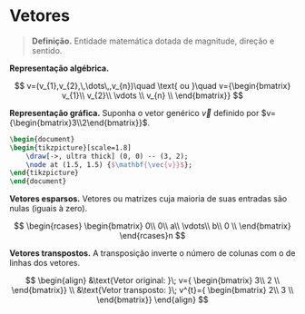 # Vetores

> **Definição.** Entidade matemática dotada de magnitude, direção e sentido.

**Representação algébrica.**

$$
v=(v_{1},v_{2},\,\dots\,,v_{n})\quad  \text{ ou }\quad
v={\begin{bmatrix}
v_{1}\\
v_{2}\\
\vdots \\
v_{n} \\
\end{bmatrix}}
$$

**Representação gráfica.** Suponha o vetor genérico $\vec{v}$ definido por $v={\begin{bmatrix}3\\2\end{bmatrix}}$.

```tikz
\begin{document}
\begin{tikzpicture}[scale=1.8]
    \draw[->, ultra thick] (0, 0) -- (3, 2);
    \node at (1.5, 1.5) {$\mathbf{\vec{v}}$};
\end{tikzpicture}
\end{document}
```

**Vetores esparsos.** Vetores ou matrizes cuja maioria de suas entradas são nulas (iguais à zero).

$$
\begin{rcases}
\begin{bmatrix}
0\\
0\\
a\\
\vdots\\
b\\
0 \\
\end{bmatrix}
\end{rcases}n
$$

**Vetores transpostos.** A transposição inverte o número de colunas com o de linhas dos vetores.

$$
\begin{align}
&\text{Vetor original: }\;
v={
\begin{bmatrix}
3\\
2 \\
\end{bmatrix}}  \\
&\text{Vetor transposto: }\; v^{t}={
\begin{bmatrix}
2\\
3 \\
\end{bmatrix}}
\end{align}
$$
